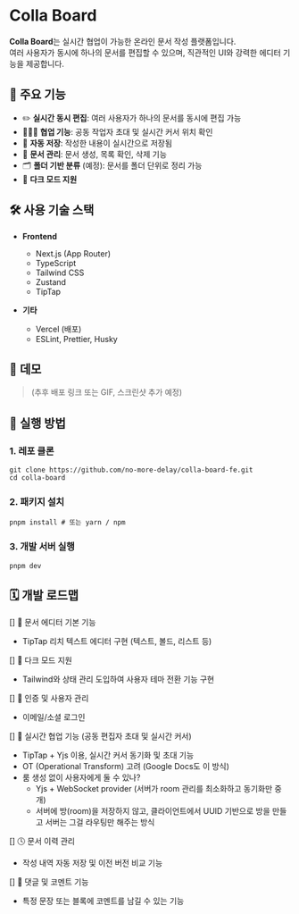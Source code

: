 # Colla Board

**Colla Board**는 실시간 협업이 가능한 온라인 문서 작성 플랫폼입니다.  
여러 사용자가 동시에 하나의 문서를 편집할 수 있으며, 직관적인 UI와 강력한 에디터 기능을 제공합니다.

## 🚀 주요 기능

- ✏️ **실시간 동시 편집**: 여러 사용자가 하나의 문서를 동시에 편집 가능
- 🧑‍🤝‍🧑 **협업 기능**: 공동 작업자 초대 및 실시간 커서 위치 확인
- 💾 **자동 저장**: 작성한 내용이 실시간으로 저장됨
- 📁 **문서 관리**: 문서 생성, 목록 확인, 삭제 기능
- 🗂 **폴더 기반 분류** (예정): 문서를 폴더 단위로 정리 가능
- 🌙 **다크 모드 지원**

## 🛠️ 사용 기술 스택

- **Frontend**

  - Next.js (App Router)
  - TypeScript
  - Tailwind CSS
  - Zustand
  - TipTap

- **기타**
  - Vercel (배포)
  - ESLint, Prettier, Husky

## 📸 데모

> (추후 배포 링크 또는 GIF, 스크린샷 추가 예정)

## 🧪 실행 방법

### 1. 레포 클론

```
git clone https://github.com/no-more-delay/colla-board-fe.git
cd colla-board
```

### 2. 패키지 설치

```
pnpm install # 또는 yarn / npm
```

### 3. 개발 서버 실행

```
pnpm dev
```

## 🗓️ 개발 로드맵

[] 📄 문서 에디터 기본 기능

- TipTap 리치 텍스트 에디터 구현 (텍스트, 볼드, 리스트 등)

[] 🎨 다크 모드 지원

- Tailwind와 상태 관리 도입하여 사용자 테마 전환 기능 구현

[] 🔐 인증 및 사용자 관리

- 이메일/소셜 로그인

[] 🤝 실시간 협업 기능 (공동 편집자 초대 및 실시간 커서)

- TipTap + Yjs 이용, 실시간 커서 동기화 및 초대 기능
- OT (Operational Transform) 고려 (Google Docs도 이 방식)
- 룸 생성 없이 사용자에게 둘 수 있나?
  - Yjs + WebSocket provider (서버가 room 관리를 최소화하고 동기화만 중개)
  - 서버에 방(room)을 저장하지 않고, 클라이언트에서 UUID 기반으로 방을 만들고 서버는 그걸 라우팅만 해주는 방식

[] 🕓 문서 이력 관리

- 작성 내역 자동 저장 및 이전 버전 비교 기능

[] 💬 댓글 및 코멘트 기능

- 특정 문장 또는 블록에 코멘트를 남길 수 있는 기능
